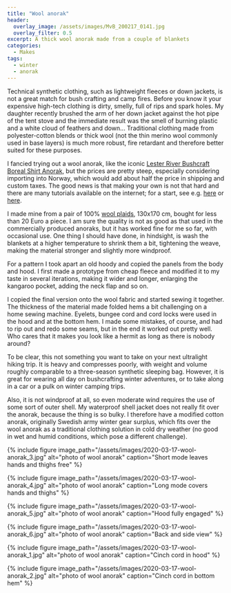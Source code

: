 ```yaml
---
title: "Wool anorak"
header:
  overlay_image: /assets/images/MvB_200217_0141.jpg
  overlay_filter: 0.5 
excerpt: A thick wool anorak made from a couple of blankets
categories:
  - Makes
tags:
  - winter 
  - anorak
---
```


Technical synthetic clothing, such as lightweight fleeces or down jackets, is not a great match for bush crafting and camp fires.
Before you know it your expensive high-tech clothing is dirty, smelly, full of rips and spark holes.
My daughter recently brushed the arm of her down jacket against the hot pipe of the tent stove and the immediate result was the smell of burning plastic and a white cloud of feathers and down...
Traditional clothing made from polyester-cotton blends or thick wool (not the thin merino wool commonly used in base layers) is much more robust, fire retardant and therefore better suited for these purposes.

I fancied trying out a wool anorak, like the iconic [Lester River Bushcraft Boreal Shirt Anorak](http://lrbushcraft.com/lester-river-bushcraft-100-wool-olive-green-boreal-shirt-anorak/), but the prices are pretty steep, especially considering importing into Norway, which would add about half the price in shipping and custom taxes.
The good news is that making your own is not that hard and there are many tutorials available on the internet; for a start, see e.g. [here](https://youtu.be/Ho7PnVhD4Q0) or [here](https://youtu.be/1Lgur8Edk9I).

I made mine from a pair of 100% [wool plaids](https://www.kid.no/stue/pledd/gol-ullpledd/130x170-cm-blaa-ullpledd/), 130x170 cm, bought for less than 20 Euro a piece.
I am sure the quality is not as good as that used in the commercially produced anoraks, but it has worked fine for me so far, with occasional use.
One thing I should have done, in hindsight, is wash the blankets at a higher temperature to shrink them a bit, tightening the weave, making the material stronger and slightly more windproof. 

For a pattern I took apart an old hoody and copied the panels from the body and hood.
I first made a prototype from cheap fleece and modified it to my taste in several iterations, making it wider and longer, enlarging the kangaroo pocket, adding the neck flap and so on.

I copied the final version onto the wool fabric and started sewing it together.
The thickness of the material made folded hems a bit challenging on a home sewing machine.
Eyelets, bungee cord and cord locks were used in the hood and at the bottom hem.
I made some mistakes, of course, and had to rip out and redo some seams, but in the end it worked out pretty well.
Who cares that it makes you look like a hermit as long as there is nobody around?

To be clear, this not something you want to take on your next ultralight hiking trip.
It is heavy and compresses poorly, with weight and volume roughly comparable to a three-season synthetic sleeping bag.
However, it is great for wearing all day on bushcrafting winter adventures, or to take along in a car or a pulk on winter camping trips.

Also, it is not windproof at all, so even moderate wind requires the use of some sort of outer shell.
My waterproof shell jacket does not really fit over the anorak, because the thing is  so bulky.
I therefore have a modified cotton anorak, originally Swedish army winter gear surplus, which fits over the wool anorak as a traditional clothing solution in cold dry weather (no good in wet and humid conditions, which pose a different challenge).   


{% include figure image_path="/assets/images/2020-03-17-wool-anorak_3.jpg" alt="photo of wool anorak" caption="Short mode leaves hands and thighs free" %}

{% include figure image_path="/assets/images/2020-03-17-wool-anorak_4.jpg" alt="photo of wool anorak" caption="Long mode covers hands and thighs" %}

{% include figure image_path="/assets/images/2020-03-17-wool-anorak_5.jpg" alt="photo of wool anorak" caption="Hood fully engaged" %}

{% include figure image_path="/assets/images/2020-03-17-wool-anorak_6.jpg" alt="photo of wool anorak" caption="Back and side view" %}

{% include figure image_path="/assets/images/2020-03-17-wool-anorak_1.jpg" alt="photo of wool anorak" caption="Cinch cord in hood" %}

{% include figure image_path="/assets/images/2020-03-17-wool-anorak_2.jpg" alt="photo of wool anorak" caption="Cinch cord in bottom hem" %}